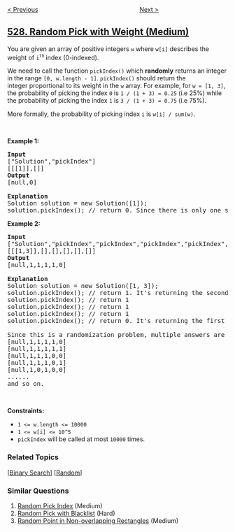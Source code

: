 <!--|This file generated by command(leetcode description); DO NOT EDIT.    |-->
<!--+----------------------------------------------------------------------+-->
<!--|@author    openset <openset.wang@gmail.com>                           |-->
<!--|@link      https://github.com/openset                                 |-->
<!--|@home      https://github.com/openset/leetcode                        |-->
<!--+----------------------------------------------------------------------+-->

[< Previous](../word-abbreviation "Word Abbreviation")
　　　　　　　　　　　　　　　　
[Next >](../minesweeper "Minesweeper")

## [528. Random Pick with Weight (Medium)](https://leetcode.com/problems/random-pick-with-weight "按权重随机选择")

<p>You are given an array of positive integers <code>w</code> where <code>w[i]</code> describes the weight of <code>i</code><sup><code>th</code>&nbsp;</sup>index (0-indexed).</p>

<p>We need to call the function&nbsp;<code>pickIndex()</code> which <strong>randomly</strong> returns an integer in the range <code>[0, w.length - 1]</code>.&nbsp;<code>pickIndex()</code>&nbsp;should return the integer&nbsp;proportional to its weight in the <code>w</code> array. For example, for <code>w = [1, 3]</code>, the probability of picking the index <code>0</code> is <code>1 / (1 + 3)&nbsp;= 0.25</code> (i.e 25%)&nbsp;while the probability of picking the index <code>1</code> is <code>3 / (1 + 3)&nbsp;= 0.75</code> (i.e 75%).</p>

<p>More formally, the probability of picking index <code>i</code> is <code>w[i] / sum(w)</code>.</p>

<p>&nbsp;</p>
<p><strong>Example 1:</strong></p>

<pre>
<strong>Input</strong>
[&quot;Solution&quot;,&quot;pickIndex&quot;]
[[[1]],[]]
<strong>Output</strong>
[null,0]

<strong>Explanation</strong>
Solution solution = new Solution([1]);
solution.pickIndex(); // return 0. Since there is only one single element on the array the only option is to return the first element.
</pre>

<p><strong>Example 2:</strong></p>

<pre>
<strong>Input</strong>
[&quot;Solution&quot;,&quot;pickIndex&quot;,&quot;pickIndex&quot;,&quot;pickIndex&quot;,&quot;pickIndex&quot;,&quot;pickIndex&quot;]
[[[1,3]],[],[],[],[],[]]
<strong>Output</strong>
[null,1,1,1,1,0]

<strong>Explanation</strong>
Solution solution = new Solution([1, 3]);
solution.pickIndex(); // return 1. It&#39;s returning the second element (index = 1) that has probability of 3/4.
solution.pickIndex(); // return 1
solution.pickIndex(); // return 1
solution.pickIndex(); // return 1
solution.pickIndex(); // return 0. It&#39;s returning the first element (index = 0) that has probability of 1/4.

Since this is a randomization problem, multiple answers are allowed so the following outputs can be considered correct :
[null,1,1,1,1,0]
[null,1,1,1,1,1]
[null,1,1,1,0,0]
[null,1,1,1,0,1]
[null,1,0,1,0,0]
......
and so on.
</pre>

<p>&nbsp;</p>
<p><strong>Constraints:</strong></p>

<ul>
	<li><code>1 &lt;= w.length &lt;= 10000</code></li>
	<li><code>1 &lt;= w[i] &lt;= 10^5</code></li>
	<li><code>pickIndex</code>&nbsp;will be called at most <code>10000</code> times.</li>
</ul>

### Related Topics
  [[Binary Search](../../tag/binary-search/README.md)]
  [[Random](../../tag/random/README.md)]

### Similar Questions
  1. [Random Pick Index](../random-pick-index) (Medium)
  1. [Random Pick with Blacklist](../random-pick-with-blacklist) (Hard)
  1. [Random Point in Non-overlapping Rectangles](../random-point-in-non-overlapping-rectangles) (Medium)
